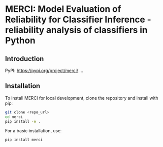 # MERCI: Model Evaluation of Reliability for Classifier Inference - reliability analysis of classifiers in Python

## Introduction

PyPI: https://pypi.org/project/merci/
...

## Installation

To install MERCI for local development, clone the repository and install with pip:

```bash
git clone <repo_url>
cd merci
pip install -e .
```

For a basic installation, use:

```bash
pip install merci
```
